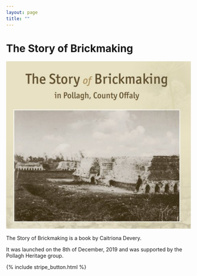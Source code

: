 ```yaml
---
layout: page
title: ""
---
```


# The Story of Brickmaking

![Book cover](/images/cover.jpeg)

The Story of Brickmaking is a book by Caitriona Devery.

It was launched on the 8th of December, 2019 and was supported by the Pollagh Heritage group.

{% include stripe_button.html %}